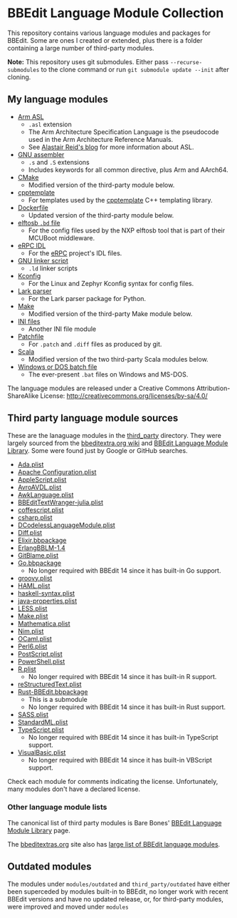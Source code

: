 BBEdit Language Module Collection
====

This repository contains various language modules and packages for BBEdit. Some are ones I created or
extended, plus there is a folder containing a large number of third-party modules.

**Note:** This repository uses git submodules. Either pass `--recurse-submodules` to the clone command or run
`git submodule update --init` after cloning.



My language modules
-------------------

- [Arm ASL](modules/ArmASL.plist)
    - `.asl` extension
    - The Arm Architecture Specification Language is the pseudocode used in the Arm Architecture Reference Manuals.
    - See [Alastair Reid's blog](https://alastairreid.github.io) for more information about ASL.
- [GNU assembler](modules/GnuAssemblerCLM.plist)
    - `.s` and `.S` extensions
    - Includes keywords for all common directive, plus Arm and AArch64.
- [CMake](modules/cmake.plist)
    - Modified version of the third-party module below.
- [cpptemplate](modules/cpptemplate.plist)
    - For templates used by the [cpptemplate](https://github.com/flit/cpptemplate) C++ templating library.
- [Dockerfile](modules/dockerfile.plist)
    - Updated version of the third-party module below.
- [elftosb `.bd` file](modules/ElftosbBDFileCLM.plist)
    - For the config files used by the NXP elftosb tool that is part of their MCUBoot middleware.
- [eRPC IDL](modules/eRPC_IDL_CLM.plist)
    - For the [eRPC](https://github.com/embeddedrpc/erpc) project's IDL files.
- [GNU linker script](modules/GnuLinkerScriptCLM.plist)
    - `.ld` linker scripts
- [Kconfig](modules/Kconfig.plist)
    - For the Linux and Zephyr Kconfig syntax for config files.
- [Lark parser](modules/LarkParserCLM.plist)
    - For the Lark parser package for Python.
- [Make](modules/Make.plist)
    - Modified version of the third-party Make module below.
- [INI files](modules/MyINIFileCLM.plist)
    - Another INI file module
- [Patchfile](modules/PathfileCLM.plist)
    - For `.patch` and `.diff` files as produced by git.
- [Scala](modules/Scala.plist)
    - Modified version of the two third-party Scala modules below.
- [Windows or DOS batch file](modules/WindowsBatchFile.plist)
    - The ever-present `.bat` files on Windows and MS-DOS.

The language modules are released under a Creative Commons Attribution-ShareAlike License:
<http://creativecommons.org/licenses/by-sa/4.0/>


Third party language module sources
-----------------------------------

These are the lanaguage modules in the [third_party](third_party) directory. They were largely
sourced from the [bbeditextra.org
wiki](http://bbeditextras.org/wiki/index.php?title=Codeless_Language_Modules) and [BBEdit Language
Module Library](http://www.barebones.com/support/bbedit/plugin_library.html). Some were found just
by Google or GitHub searches.

- [Ada.plist](https://blady.pagesperso-orange.fr/Ressources/Ada.plist)
- [Apache Configuration.plist](https://bitbucket.org/EricFromCanada/ericfromcanada.bitbucket.org/raw/a7cbd58b0e64c6b6cd5ec579306ef953b87b83ef/bbedit/Apache%20Configuration.plist)
- [AppleScript.plist](https://raw.githubusercontent.com/Angles/AppleScript-CLM-for-TW/master/AppleScript.plist)
- [AvroAVDL.plist](https://github.com/rwilcox/apache_avro.bbpackage/tree/master/Contents/Language%20Modules)
- [AwkLanguage.plist](http://blog.csdn.net/jznsmail)
- [BBEditTextWranger-julia.plist](https://github.com/JuliaEditorSupport/julia-textwrangler-bbedit)
- [coffescript.plist](https://gist.github.com/sgss/1739174/)
- [csharp.plist](https://github.com/zarinfam/textwrangler-csharp-swift-syntax-highlighting/)
- [DCodelessLanguageModule.plist](https://github.com/jniehus/Dlang-for-BBEditTextWrangler)
- [Diff.plist](https://github.com/ascarter/BBEdit-ApplicationSupport/blob/master/Language%20Modules/Diff.plist)
- [Elixir.bbpackage](https://github.com/chipotle/elixir_bbedit)
- [ErlangBBLM-1.4](https://github.com/pguyot/erlang-bblm)
- [GitBlame.plist](https://raw.githubusercontent.com/ascarter/BBEdit-ApplicationSupport/master/Language%20Modules/GitBlame.plist)
- [Go.bbpackage](https://github.com/ascarter/Go-bbpackage)
    - No longer required with BBEdit 14 since it has built-in Go support.
- [groovy.plist](https://raw.githubusercontent.com/rhydlewis/text-editing/master/bbedit/groovy.plist)
- [HAML.plist](https://raw.githubusercontent.com/mattmartini/BBEdit-Codeless-Language-Module-for-HAML-SASS/master/HAML.plist)
- [haskell-syntax.plist](https://code.google.com/archive/p/bbedit-haskell/)
- [java-properties.plist](https://raw.githubusercontent.com/signed8bit/bbedit-clm/master/java-properties/java-properties.plist)
- [LESS.plist](https://raw.githubusercontent.com/mcguffin/bbedit-lesscss-language-module/master/LESS.plist)
- [Make.plist](https://github.com/EricFromCanada/byte-bucket/blob/master/bbedit/Make.plist)
- [Mathematica.plist](http://www.skidmore.edu/~flip/)
- [Nim.plist](https://gist.github.com/ytomino/4c9d186d78a27ad202ac)
- [OCaml.plist](https://gist.github.com/GPHemsley/1848824)
- [Perl6.plist](https://github.com/briandfoy/Perl6_BBEdit_CLM)
- [PostScript.plist](http://ancientgroove.co.uk/freebies/PostScript.plist)
- [PowerShell.plist](https://github.com/doug-baer/BBEdit-PowerShell/)
- [R.plist](https://stat.ethz.ch/pipermail/r-sig-mac/2017-January/012189.html)
    - No longer required with BBEdit 14 since it has built-in R support.
- [reStructuredText.plist](https://bitbucket.org/EricFromCanada/ericfromcanada.bitbucket.org/raw/default/bbedit/reStructuredText.plist)
- [Rust-BBEdit.bbpackage](https://www.github.com/ogham/Rust-BBEdit)
    - This is a submodule
    - No longer required with BBEdit 14 since it has built-in Rust support.
- [SASS.plist](https://github.com/mattmartini/BBEdit-Codeless-Language-Module-for-HAML-SASS/)
- [StandardML.plist](https://www.cl.cam.ac.uk/teaching/0910/FoundsCS/StandardML.plist)
- [TypeScript.plist](https://gist.githubusercontent.com/isao/5f6fbe89a438086c36d8/raw/91c66fa3e470ccfb8baa9e71a2779003bbdd778a/TypeScript.plist)
    - No longer required with BBEdit 14 since it has built-in TypeScript support.
- [VisualBasic.plist](https://github.com/bluecat76/TW_Lang_VisualBasic)
    - No longer required with BBEdit 14 since it has built-in VBScript support.

Check each module for comments indicating the license. Unfortunately, many modules don't have a declared
license.

### Other language module lists

The canonical list of third party modules is Bare Bones' [BBEdit Language Module
Library](http://www.barebones.com/support/bbedit/plugin_library.html) page.

The [bbeditextras.org](https://bbeditextras.org/) site also has [large list of BBEdit language
modules](https://bbeditextras.org/wiki/index.php?title=Codeless_Language_Modules).


Outdated modules
----------------

The modules under `modules/outdated` and `third_party/outdated` have either been superceded by modules
built-in to BBEdit, no longer work with recent BBEdit versions and have no updated release, or, for
third-party modules, were improved and moved under `modules`



